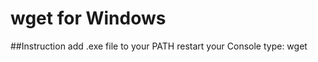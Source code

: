 # wget for Windows
##Instruction
add .exe file to your PATH
restart your Console
type: wget <YOUR LINK>

